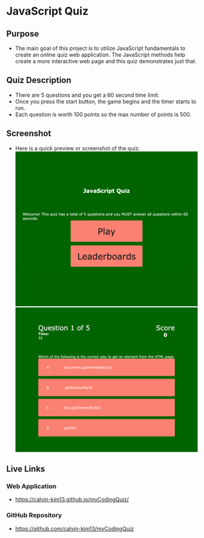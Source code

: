 # JavaScript Quiz

## Purpose
- The main goal of this project is to utilize JavaScript fundamentals to create an online quiz web application. The JavaScript methods help create a more interactive web page and this quiz demonstrates just that.

## Quiz Description
- There are 5 questions and you get a 60 second time limit. 
- Once you press the start button, the game begins and the timer starts to run.
- Each question is worth 100 points so the max number of points is 500.

## Screenshot
- Here is a quick preview or screenshot of the quiz:
![Alt text](/assets/img/quiz-homepage.png "Screenshot of Quiz")
![Alt text](/assets/img/quiz.png "Screenshot of quiz game")

## Live Links
### Web Application
- https://calvin-kim13.github.io/myCodingQuiz/

### GitHub Repository
- https://github.com/calvin-kim13/myCodingQuiz
